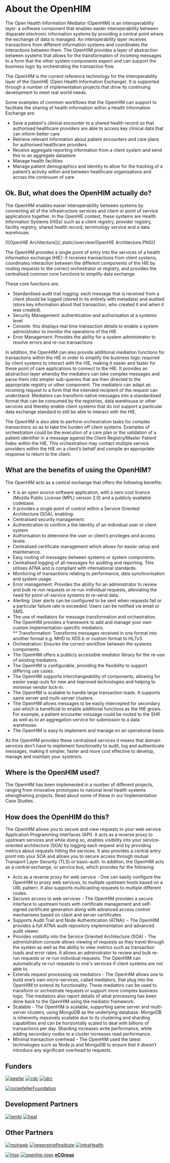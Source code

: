 About the OpenHIM
====================

The Open Health Information Mediator (OpenHIM) is an interoperability layer: a software component that enables easier interoperability between disparate electronic information systems by providing a central point where the exchange of data is managed. An interoperability layer receives transactions from different information systems and coordinates the interactions between them. The OpenHIM provides a layer of abstraction between systems that allows for the transformation of incoming messages to a form that the other system components expect and can support the business logic by orchestrating the transaction flow. 

The OpenHIM is the current reference technology for the interoperability layer of the OpenHIE (Open Health Information Exchange). It is supported through a number of implementation projects that drive its continuing development to meet real world needs.  

Some examples of common workflows that the OpenHIM can support to facilitate the sharing of health information within a Health Information Exchange are:  
* Save a patient's clinical encounter to a shared health record so that authorised healthcare providers are able to access key clinical data that can inform better care 
* Retrieve relevant information about patient encounters and care plans for authorised healthcare providers
* Receive aggregate reporting information from a client system and send this to an aggregate datastore
* Manage health facilities 
* Manage patient demographics and identity to allow for the tracking of a patient’s activity within and between healthcare  organisations and across the continuum of care

## Ok. But, what does the OpenHIM actually do?

The OpenHIM enables easier interoperability between systems by connecting all of the infrastructure services and client or point of service applications together. In the OpenHIE context, these systems are Health Information Systems (HISs) such as a client registry, provider registry, facility registry, shared health record, terminology service and a data warehouse.  

[![OpenHIE Architecture](/_static/overview/OpenHIE Architecture.PNG)]

The OpenHIM provides a single point of entry into the services of a health information exchange (HIE): it receives transactions from client systems, coordinates interaction between the different components of the HIE by routing requests to the correct orchestrator or registry, and provides the centralised common core functions to simplify data exchange. 

These core functions are:  
* Standardised audit trail logging: each message that is received from a client should be logged (stored in its entirely with metadata) and audited (store key information about that transaction, who created it and when it was created).
* Security Management: authentication and authorisation at a systems level  
* Console: this displays real time transaction details to enable a system administrator to monitor the operations of the HIE
* Error Management: Provides the ability for a system administrator to resolve errors and re-run transactions 

In addition, the OpenHIM can also provide additional mediation functions for transactions within the HIE in order to simplify the business logic required by client systems to interact with the HIE, making it easier and faster for these point of care applications to connect to the HIE. It provides an abstraction layer whereby the mediators can take complex messages and parse them into simpler sub-queries that are then directed to the appropriate registry or other component. The mediators can adapt an incoming request to a form that the intended recipient of the request can understand. Mediators can transform native messages into a standardised format that can be consumed by the registries, data warehouse or other services and thereby enable client systems that do not support a particular data exchange standard to still be able to interact with the HIE. 

The OpenHIM is also able to perform orchestration tasks for complex transactions so as to take the burden off client systems. Examples of orchestration could be the execution of a care plan or the validation of a patient identifier in a message against the Client Registry/Master Patient Index within the HIE. This orchestration may contact multiple service providers within the HIE on a client’s behalf and compile an appropriate response to return to the client. 

## What are the benefits of using the OpenHIM?

The OpenHIM acts as a central exchange that offers the following benefits:
* It is an open source software application, with a zero cost licence (Mozilla Public License (MPL) version 2.0) and a publicly available codebase.
* It provides a single point of control within a Service Oriented Architecture (SOA), enabling: 
* Centralised security management:
* Authentication to confirm a the identity of an individual user or client system
* Authorisation to determine the user or client’s privileges and access levels 
* Centralised certificate management which allows for easier setup and maintenance.
* Easy routing of messages between systems or system components.
* Centralised logging of all messages for auditing and reporting. This utilises ATNA and is compliant with international standards.
* Monitoring of transactions relating to performance, data synchronisation and system usage.  
* Error management: Provides the ability for an administrator to review and bulk re-run requests or re-run individual requests, alleviating the need for point-of-service systems to re-send data. 
* Alerting: User alerts can be configured to be sent when requests fail or a particular failure rate is exceeded. Users can be notified via email or SMS. 
* The use of mediators for message transformation and orchestration. The OpenHIM provides a framework to add and manage your own custom implementation-specific mediators.  
** Transformation: Transforms messages received in one format into another format e.g. MHD to XDS.b or custom format to HL7v3. 
* Orchestration: Ensures the correct workflow between the systems components.
* The OpenHIM offers a publicly accessible mediator library for the re-use of existing mediators. 
* The OpenHIM is configurable, providing the flexibility to support differing use cases.
* The OpenHIM supports interchangeability of components, allowing for easier swap-outs for new and improved technologies and helping to minimise vendor lock-in.
* The OpenHIM is scalable to handle large transaction loads. It supports same server and multi-server clusters.   
* The OpenHIM allows messages to be easily intercepted for secondary use which is beneficial to enable additional functions as the HIE grows. For example, a patient encounter message could be routed to the SHR as well as to an aggregation service for submission to a data warehouse.
* The OpenHIM is easy to implement and manage on an operational basis.

As the OpenHIM provides these centralised services it means that domain services don’t have to implement functionality to audit, log and authenticate messages, making it simpler, faster and more cost effective to develop, manage and maintain your system/s. 

## Where is the OpenHIM used?
The OpenHIM has been implemented in a number of different projects, ranging from innovative prototypes to national level health systems strengthening projects. Read about some of these in our Implementation Case Studies.  

## How does the OpenHIM do this?

The OpenHIM allows you to secure and view requests to your web service Application Programming Interfaces (API). It acts as a reverse proxy to upstream services and while doing so, enables visibility into your service-oriented architecture (SOA) by logging each request and by providing metrics about requests hitting the services. It also provides a central entry point into your SOA and allows you to secure access through mutual Transport Layer Security (TLS) or basic-auth. In addition, the OpenHIM acts as a central exchange, or service bus, which provides for the following:
* Acts as a reverse proxy for web service - One can easily configure the OpenHIM to proxy web services, to multiple upstream hosts based on a URL pattern. It also supports multicasting requests to multiple different routes.
* Secures access to web services - The OpenHIM provides a secure interface to upstream hosts with certificate management and self-signed certificate generation along with advanced access control mechanisms based on client and server certificates.
* Supports Audit Trail and Node Authentication (ATNA): - The OpenHIM provides a full ATNA audit repository implementation and advanced audit viewer.  
* Provides visibility into the Service Oriented Architecture (SOA) - The administration console allows viewing of requests as they travel through the system as well as the ability to view metrics such as transaction loads and error rates. It allows an administrator to review and bulk re-run requests or re-run individual requests. The OpenHIM can automatically re-run requests to one's services if client systems are not able to.
* Extends request processing via mediators - The OpenHIM allows one to build one’s own micro-services, called mediators, that plug into the OpenHIM to extend its functionality. These mediators can be used to transform or orchestrate requests or support more complex business logic. The mediators also report details of what processing has been done back to the OpenHIM using the mediator framework. 
* Scalable - The OpenHIM is scalable, supporting same server and multi-server clusters, using MongoDB as the underlying database. MongoDB is inherently massively scalable due to its clustering and sharding capabilities and can be horizontally scaled to deal with billions of transactions per day. Sharding increases write performance, while adding secondary nodes to a cluster increases read performance. 
* Minimal transaction overhead - The OpenHIM used the latest technologies such as Node.js and MongoDB to ensure that it doesn’t introduce any significant overhead to requests.


## Funders

[![pepfar](/_static/funders/pepfar.jpg)](http://www.pepfar.gov/ "PEPFAR")
[![cdc](/_static/funders/cdc.jpg)](http://www.cdc.gov/ "CDC")
[![idrc](/_static/funders/idrc.jpg)](http://www.idrc.ca/EN/Pages/default.aspx "IDRC")

[![rockefellerFoundation](/_static/funders/rockefellerFoundation.jpg)](http://www.rockefellerfoundation.org/ "Rockefeller Foundation")

## Development Partners

[![jembi](/_static/funders/jembi.png)](http://jembi.org)
[![heal](/_static/funders/heal.png)](http://heal.cs.ukzn.ac.za/ "HeAL UKZN")

## Other Partners

[![mohawk](/_static/funders/mohawk.jpg)](http://www.mohawkcollege.ca/ "Mohawk College")
[![regenstriefInstitute](/_static/funders/regenstriefInstitute.jpg)](http://www.regenstrief.org/ "Regenstrief Institute")
[![intraHealth](/_static/funders/intraHealth.jpg)](http://www.intrahealth.org/ "InntraHealth")

[![hisp](/_static/funders/hisp.png)](http://hisp.org)
[![openhie-logo](/_static/funders/openhie-logo.png)](http://ohie.org)
[**eCGroup**](http://www.ecgroupinc.com/index.htm "eCGroup")
